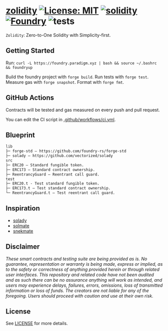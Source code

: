 # [zolidity](https://github.com/z0r0z/zolidity) [![License: MIT](https://img.shields.io/badge/License-MIT-black.svg)](https://opensource.org/license/mit) [![solidity](https://img.shields.io/badge/solidity-%5E0.8.28-black)](https://docs.soliditylang.org/en/v0.8.28/) [![Foundry](https://img.shields.io/badge/Built%20with-Foundry-000000.svg)](https://getfoundry.sh/) ![tests](https://github.com/z0r0z/zzz/actions/workflows/ci.yml/badge.svg)

`Zolidity`: Zero-to-One Solidity with Simplicity-first.

## Getting Started

Run: `curl -L https://foundry.paradigm.xyz | bash && source ~/.bashrc && foundryup`

Build the foundry project with `forge build`. Run tests with `forge test`. Measure gas with `forge snapshot`. Format with `forge fmt`.

## GitHub Actions

Contracts will be tested and gas measured on every push and pull request.

You can edit the CI script in [.github/workflows/ci.yml](./.github/workflows/ci.yml).

## Blueprint

```txt
lib
├─ forge-std — https://github.com/foundry-rs/forge-std
├─ solady — https://github.com/vectorized/solady
src
├─ ERC20 — Standard fungible token.
├─ ERC173 — Standard contract ownership.
├─ ReentrancyGuard — Reentrant call guard.
test
├─ ERC20.t - Test standard fungible token.
├─ ERC173.t — Test standard contract ownership.
└─ ReentrancyGuard.t — Test reentrant call guard.
```

## Inspiration

- [solady](https://github.com/Vectorized/solady)
- [solmate](https://github.com/transmissions11/solmate)
- [snekmate](https://github.com/pcaversaccio/snekmate)

## Disclaimer

*These smart contracts and testing suite are being provided as is. No guarantee, representation or warranty is being made, express or implied, as to the safety or correctness of anything provided herein or through related user interfaces. This repository and related code have not been audited and as such there can be no assurance anything will work as intended, and users may experience delays, failures, errors, omissions, loss of transmitted information or loss of funds. The creators are not liable for any of the foregoing. Users should proceed with caution and use at their own risk.*

## License

See [LICENSE](./LICENSE) for more details.
